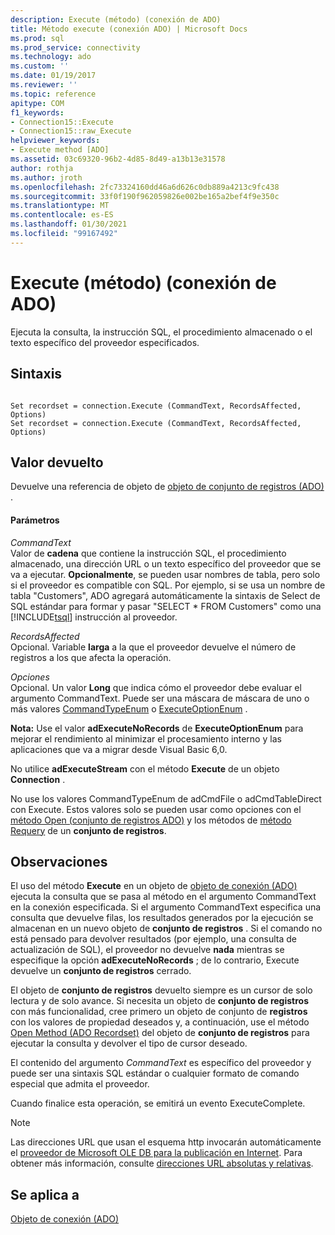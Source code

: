 ```yaml
---
description: Execute (método) (conexión de ADO)
title: Método execute (conexión ADO) | Microsoft Docs
ms.prod: sql
ms.prod_service: connectivity
ms.technology: ado
ms.custom: ''
ms.date: 01/19/2017
ms.reviewer: ''
ms.topic: reference
apitype: COM
f1_keywords:
- Connection15::Execute
- Connection15::raw_Execute
helpviewer_keywords:
- Execute method [ADO]
ms.assetid: 03c69320-96b2-4d85-8d49-a13b13e31578
author: rothja
ms.author: jroth
ms.openlocfilehash: 2fc73324160dd46a6d626c0db889a4213c9fc438
ms.sourcegitcommit: 33f0f190f962059826e002be165a2bef4f9e350c
ms.translationtype: MT
ms.contentlocale: es-ES
ms.lasthandoff: 01/30/2021
ms.locfileid: "99167492"
---
```

# <a name="execute-method-ado-connection"></a>Execute (método) (conexión de ADO)
Ejecuta la consulta, la instrucción SQL, el procedimiento almacenado o el texto específico del proveedor especificados.  
  
## <a name="syntax"></a>Sintaxis  
  
```  
  
Set recordset = connection.Execute (CommandText, RecordsAffected, Options)  
Set recordset = connection.Execute (CommandText, RecordsAffected, Options)  
```  
  
## <a name="return-value"></a>Valor devuelto  
 Devuelve una referencia de objeto de [objeto de conjunto de registros (ADO)](../../../ado/reference/ado-api/recordset-object-ado.md) .  
  
#### <a name="parameters"></a>Parámetros  
 *CommandText*  
 Valor de **cadena** que contiene la instrucción SQL, el procedimiento almacenado, una dirección URL o un texto específico del proveedor que se va a ejecutar. **Opcionalmente**, se pueden usar nombres de tabla, pero solo si el proveedor es compatible con SQL. Por ejemplo, si se usa un nombre de tabla "Customers", ADO agregará automáticamente la sintaxis de Select de SQL estándar para formar y pasar "SELECT * FROM Customers" como una [!INCLUDE[tsql](../../../includes/tsql-md.md)] instrucción al proveedor.  
  
 *RecordsAffected*  
 Opcional. Variable **larga** a la que el proveedor devuelve el número de registros a los que afecta la operación.  
  
 *Opciones*  
 Opcional. Un valor **Long** que indica cómo el proveedor debe evaluar el argumento CommandText. Puede ser una máscara de máscara de uno o más valores [CommandTypeEnum](../../../ado/reference/ado-api/commandtypeenum.md) o [ExecuteOptionEnum](../../../ado/reference/ado-api/executeoptionenum.md) .  
  
 **Nota:** Use el valor **adExecuteNoRecords** de **ExecuteOptionEnum** para mejorar el rendimiento al minimizar el procesamiento interno y las aplicaciones que va a migrar desde Visual Basic 6,0.  
  
 No utilice **adExecuteStream** con el método **Execute** de un objeto **Connection** .  
  
 No use los valores CommandTypeEnum de adCmdFile o adCmdTableDirect con Execute. Estos valores solo se pueden usar como opciones con el [método Open (conjunto de registros ADO)](../../../ado/reference/ado-api/open-method-ado-recordset.md) y los métodos de [método Requery](../../../ado/reference/ado-api/requery-method.md) de un **conjunto de registros**.  
  
## <a name="remarks"></a>Observaciones  
 El uso del método **Execute** en un objeto de [objeto de conexión (ADO)](../../../ado/reference/ado-api/connection-object-ado.md) ejecuta la consulta que se pasa al método en el argumento CommandText en la conexión especificada. Si el argumento CommandText especifica una consulta que devuelve filas, los resultados generados por la ejecución se almacenan en un nuevo objeto de **conjunto de registros** . Si el comando no está pensado para devolver resultados (por ejemplo, una consulta de actualización de SQL), el proveedor no devuelve **nada** mientras se especifique la opción **adExecuteNoRecords** ; de lo contrario, Execute devuelve un **conjunto de registros** cerrado.  
  
 El objeto de **conjunto de registros** devuelto siempre es un cursor de solo lectura y de solo avance. Si necesita un objeto de **conjunto de registros** con más funcionalidad, cree primero un objeto de conjunto de **registros** con los valores de propiedad deseados y, a continuación, use el método [Open Method (ADO Recordset)](../../../ado/reference/ado-api/open-method-ado-recordset.md) del objeto de **conjunto de registros** para ejecutar la consulta y devolver el tipo de cursor deseado.  
  
 El contenido del argumento *CommandText* es específico del proveedor y puede ser una sintaxis SQL estándar o cualquier formato de comando especial que admita el proveedor.  
  
 Cuando finalice esta operación, se emitirá un evento ExecuteComplete.  
  
> [!NOTE]
>  Las direcciones URL que usan el esquema http invocarán automáticamente el [proveedor de Microsoft OLE DB para la publicación en Internet](../../../ado/guide/appendixes/microsoft-ole-db-provider-for-internet-publishing.md). Para obtener más información, consulte [direcciones URL absolutas y relativas](../../../ado/guide/data/absolute-and-relative-urls.md).  
  
## <a name="applies-to"></a>Se aplica a  
 [Objeto de conexión (ADO)](../../../ado/reference/ado-api/connection-object-ado.md)
